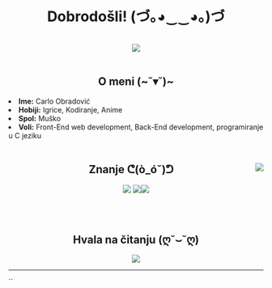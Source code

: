<body>
<h1 align="center">Dobrodošli! (づ｡◕‿‿◕｡)づ</h1>
<br>
<div align="center">
<img src="https://media4.giphy.com/media/a6pzK009rlCak/giphy.gif">
</div>
<br>
<div>
<h2 align="center">O meni (~˘▾˘)~</h2>
<li>
<b>Ime:</b> Carlo Obradović</li>
<li>
<b>Hobiji:</b> Igrice, Kodiranje, Anime
</li>
<li>
<b>Spol:</b> Muško 
</li>
<li>
<b>Voli:</b> Front-End web development, Back-End development, programiranje u C jeziku
</li>
<br>

<div>
<img src="https://media2.giphy.com/media/7hW7hXXri33NK/giphy.gif" align="right">
<h2 align="center">Znanje ᕦ(ò_óˇ)ᕤ</h2>
<p>
</div>
<div>
<p align="center"> <img src="https://img.shields.io/badge/html5%20-%23E34F26.svg?&style=for-the-badge&logo=html5&logoColor=white"/> <img src="https://img.shields.io/badge/css3%20-%231572B6.svg?&style=for-the-badge&logo=css3&logoColor=white"/><img src="https://img.shields.io/badge/javascript%20-%23323330.svg?&style=for-the-badge&logo=javascript&logoColor=%23F7DF1E"/> 
</p>
<br>
</div>
<br>
<div>
<h2 align="center">Hvala na čitanju (ღ˘⌣˘ღ)</h2>
<div align="center">
<img src="https://media.giphy.com/media/rPQaG7o8uqMzS/giphy.gif">
</div>
<hr>
</div>
</div>
</body>
``
